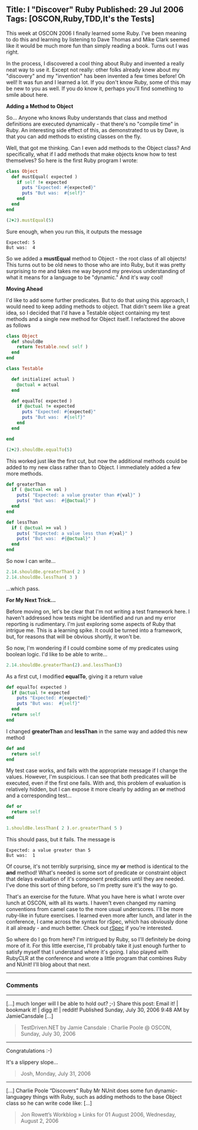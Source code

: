 Title: I "Discover" Ruby
Published: 29 Jul 2006
Tags: [OSCON,Ruby,TDD,It's the Tests]
---
This week at OSCON 2006 I finally learned some Ruby. I've been meaning to do this and learning by listening to Dave Thomas and Mike Clark seemed like it would be much more fun than simply reading a book. Turns out I was right.

<!--more-->
In the process, I discovered a cool thing about Ruby and invented a really neat way to use it. Except not really: other folks already knew about my "discovery" and my "invention" has been invented a few times before! Oh well! It was fun and I learned a lot. If you don't know Ruby, some of this may be new to you as well. If you do know it, perhaps you'll find something to smile about here.

**Adding a Method to Object**

So... Anyone who knows Ruby understands that class and method definitions are executed dynamically - that there's no "compile time" in Ruby. An interesting side effect of this, as demonstrated to us by Dave, is that you can add methods to existing classes on the fly.

Well, that got me thinking. Can I even add methods to the Object class? And specifically, what if I add methods that make objects know how to test themselves? So here is the first Ruby program I wrote:

```ruby
class Object
  def mustEqual( expected )
    if self != expected
      puts "Expected: #{expected}"
      puts "But was:  #{self}"
    end
  end
end

(2+2).mustEqual(5)
```

Sure enough, when you run this, it outputs the message

```text
Expected: 5
But was:  4
```

So we added a **mustEqual** method to Object - the root class of all objects! This turns out to be old news to those who are into Ruby, but it was pretty surprising to me and takes me way beyond my previous understanding of what it means for a language to be "dynamic." And it's way cool!

**Moving Ahead**

I'd like to add some further predicates. But to do that using this approach, I would need to keep adding methods to object. That didn't seem like a great idea, so I decided that I'd have a Testable object containing my test methods and a single new method for Object itself. I refactored the above as follows

```ruby
class Object
  def shouldBe
    return Testable.new( self )
  end
end

class Testable

  def initialize( actual )
    @actual = actual
  end

  def equalTo( expected )
    if @actual != expected
      puts "Expected: #{expected}"
      puts "But was:  #{self}"  
    end
  end

end

(2+2).shouldBe.equalTo(5)
```

This worked just like the first cut, but now the additional methods could be added to my new class rather than to Object. I immediately added a few more methods.

```ruby
def greaterThan
  if ( @actual <= val )
    puts( "Expected: a value greater than #{val}" )
    puts( "But was:  #{@actual}" )
  end
end

def lessThan
  if ( @actual >= val )
    puts( "Expected: a value less than #{val}" )
    puts( "But was:  #{@actual}" )
  end
end
```

So now I can write...

```ruby
2.14.shouldBe.greaterThan( 2 )
2.14.shouldBe.lessThan( 3 )
```

...which pass.

**For My Next Trick...**

Before moving on, let's be clear that I'm not writing a test framework here. I haven't addressed how tests might be identified and run and my error reporting is rudimentary. I'm just exploring some aspects of Ruby that intrigue me. This is a learning spike. It could be turned into a framework, but, for reasons that will be obvious shortly, it won't be.

So now, I'm wondering if I could combine some of my predicates using boolean logic. I'd like to be able to write...

```ruby
2.14.shouldBe.greaterThan(2).and.lessThan(3)
```

As a first cut, I modified **equalTo**, giving it a return value

```ruby
def equalTo( expected )
  if @actual != expected
    puts "Expected: #{expected}"
    puts "But was:  #{self}"  
  end
  return self
end
```

I changed **greaterThan** and **lessThan** in the same way and added this new method

```ruby
def and
  return self
end
```

My test case works, and fails with the appropriate message if I change the values. However, I'm suspicious. I can see that both predicates will be executed, even if the first one fails. With and, this problem of evaluation is relatively hidden, but I can expose it more clearly by adding an **or** method and a corresponding test...

```ruby
def or
  return self
end

1.shouldBe.lessThan( 2 ).or.greaterThan( 5 )
```

This should pass, but it fails. The message is

```text
Expected: a value greater than 5
But was:  1
```

Of course, it's not terribly surprising, since my **or** method is identical to the **and** method! What's needed is some sort of predicate or constraint object that delays evaluation of it's component predicates until they are needed. I've done this sort of thing before, so I'm pretty sure it's the way to go.

That's an exercise for the future. What you have here is what I wrote over lunch at OSCON, with all its warts. I haven't even changed my naming conventions from camel case to the more usual underscores. I'll be more ruby-like in future exercises. I learned even more after lunch, and later in the conference, I came across the syntax for rSpec, which has obviously done it all already - and much better. Check out <a href="http://rspec.rubyforge.org">rSpec</a> if you're interested.

So where do I go from here? I'm intrigued by Ruby, so I'll definitely be doing more of it. For this little exercise, I'll probably take it just enough further to satisfy myself that I understand where it's going. I also played with RubyCLR at the conference and wrote a little program that combines Ruby and NUnit! I'll blog about that next.

---

### Comments

---

[...] much longer will I be able to hold out? ;-) Share this post: Email it! | bookmark it! | digg it! | reddit!  Published Sunday, July 30, 2006 9:48 AM by JamieCansdale [...]
>TestDriven.NET by Jamie Cansdale : Charlie Poole @ OSCON, Sunday, July 30, 2006

---

Congratulations :-)

It's a slippery slope...
>Josh, Monday, July 31, 2006

---

[...] Charlie Poole &#8220;Discovers&#8221; Ruby Mr NUnit does some fun dynamic-languagey things with Ruby, such as adding methods to the base Object class so he can write code like: [...]
>Jon Rowett&#8217;s Workblog &raquo; Links for 01 August 2006, Wednesday, August 2, 2006
